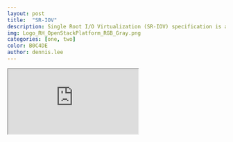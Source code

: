 ```yaml
---
layout: post
title:  "SR-IOV"
description: Single Root I/O Virtualization (SR-IOV) specification is a standard for a type of PCI device assignment that can share a single device to multiple virtual machines. SR-IOV improves device performance for virtual machines. This article describes the procedure to configure SRIOV compute node in RHOSPv13 using TripleO.
img: Logo_RH_OpenStackPlatform_RGB_Gray.png
categories: [one, two]
color: B0C4DE
author: dennis.lee
---
```




<iframe src="https://docs.google.com/document/d/e/2PACX-1vS21ICNIu2culcc1W69JRg0abQQutKRgbOikojQOZG_fKEHv8s9ak8X3Ys4KLUJJhwz2VQ4WvogxPoH/pub?embedded=true"></iframe>


